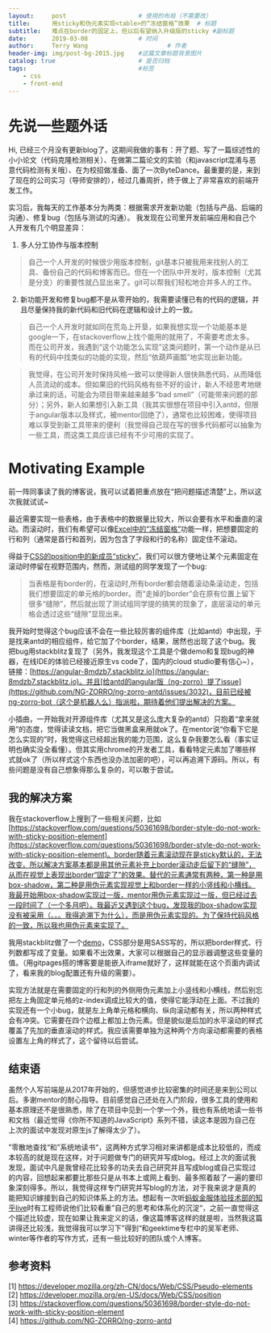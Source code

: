 ```yaml
---
layout:     post                    # 使用的布局（不需要改）
title:      用sticky和伪元素实现<table>的“冻结窗格”效果  # 标题 
subtitle:   难点在border的固定上，但以后有望纳入升级版的sticky #副标题
date:       2019-03-08              # 时间
author:     Terry Wang                      # 作者
header-img: img/post-bg-2015.jpg    #这篇文章标题背景图片
catalog: true                       # 是否归档
tags:                               #标签
    - css
    - front-end
---
```


# 先说一些题外话

Hi, 已经三个月没有更新blog了，这期间我做的事有：开了题、写了一篇综述性的小小论文（代码克隆检测相关）、在做第二篇论文的实验（和javascript混淆与恶意代码检测有关哦）、在为校招做准备、面了一次ByteDance。最重要的是，来到了现在的公司实习（导师安排的），经过几番周折，终于做上了非常喜欢的前端开发工作。

实习后，我每天的工作基本分为两类：根据需求开发新功能（包括与产品、后端的沟通）、修复bug（包括与测试的沟通）。
我发现在公司里开发前端应用和自己个人开发有几个明显差异：
1. 多人分工协作与版本控制
> 自己一个人开发的时候很少用版本控制，git基本只被我用来找别人的工具、备份自己的代码和博客而已。但在一个团队中开发时，版本控制（尤其是分支）的重要性就凸显出来了。git可以帮我们轻松地合并多人的工作。
2. 新功能开发和修复bug都不是从零开始的，我需要读懂已有的代码的逻辑，并且尽量保持我的新代码和旧代码在逻辑和设计上的一致。
>自己一个人开发时就如同在荒岛上开垦，如果我想实现一个功能基本是google一下，在stackoverflow上找个能用的就用了，不需要考虑太多。
>而在公司开发，我遇到“这个功能怎么实现”这类问题时，第一个动作是从已有的代码中找类似的功能的实现，然后“依葫芦画瓢”地实现出新功能。

>我觉得，在公司开发时保持风格一致可以使得新人很快熟悉代码，从而降低人员流动的成本。但如果旧的代码风格有些不好的设计，新人不经思考地继承过来的话，可能会为项目带来越来越多”bad smell”（可能带来问题的部分）；另外，新人如果想引入新工具（我其实很想在项目中引入antd，但限于angular版本以及样式，被mentor回绝了），通常也比较困难，使得项目难以享受到新工具带来的便利（我觉得自己现在写的很多代码都可以抽象为一些工具，而这类工具应该已经有不少可用的实现了。

# Motivating Example

前一阵同事读了我的博客说，我可以试着把重点放在“把问题描述清楚”上，所以这次我就试试~

最近需要实现一些表格，由于表格中的数据量比较大，所以会要有水平和垂直的滚动。而滚动时，我们有希望可以像[Excel中的“冻结窗格”](https://support.office.com/zh-cn/article/%E5%86%BB%E7%BB%93%E7%AA%97%E6%A0%BC%E4%BB%A5%E9%94%81%E5%AE%9A%E8%A1%8C%E5%92%8C%E5%88%97-dab2ffc9-020d-4026-8121-67dd25f2508f)功能一样，把想要固定的行和列（通常是首行和首列，因为包含了字段和行的名称）固定住不滚动。

得益于[CSS的position中的新成员“sticky”](https://developer.mozilla.org/en-US/docs/Web/CSS/position)，我们可以很方便地让某个元素固定在滚动时停留在视野范围内，然而，测试组的同学发现了一个bug:

> 当表格是有border的，在滚动时,所有border都会随着滚动条滚动走，包括我们想要固定的单元格的border。而“走掉的border”会在原有位置上留下很多“缝隙”，然后就出现了测试组同学提的搞笑的现象了，底层滚动的单元格会透过这些“缝隙”显现出来。

我开始时觉得这个bug应该不会在一些比较厉害的组件库（比如antd）中出现，于是找来antd的相应组件，给它加了个border，结果，居然也出现了这个bug。我把bug用stackblitz复现了（另外，我发现这个工具是个做demo和复现bug的神器，在线IDE的体验已经接近原生vs code了，国内的cloud studio要有信心~），链接：[https://angular-8mdzb7.stackblitz.io](https://angular-8mdzb7.stackblitz.io)。并且[给antd的angular版（ng-zorro）提了issue](https://github.com/NG-ZORRO/ng-zorro-antd/issues/3032)，目前已经被ng-zorro-bot（这个是机器人么）指派啦，期待着他们提出解决的方案。


小插曲，一开始我对开源组件库（尤其又是这么庞大复杂的antd）只抱着“拿来就用”的态度，觉得读读文档，把它当做黑盒来用就ok了。在mentor说“你看下它是怎么实现的”时，我觉得这已经超出我的能力范围，这么复杂我要怎么看（事实证明也确实没全看懂）。但其实用chrome的开发者工具，看看特定元素加了哪些样式就ok了（所以样式这个东西也没办法加密的吧），可以再追溯下源码。所以，有些问题是没有自己想象得那么复杂的，可以敢于尝试。

## 我的解决方案

我在stackoverflow上搜到了一些相关问题，比如[https://stackoverflow.com/questions/50361698/border-style-do-not-work-with-sticky-position-element](https://stackoverflow.com/questions/50361698/border-style-do-not-work-with-sticky-position-element)。border随着元素滚动现在是sticky默认的，无法改变。所以解决方案基本都是用其他元素补充上border滚动走后留下的“缝隙”，从而在视觉上表现出border“固定了”的效果。替代的元素通常有两种，第一种是用box-shadow，第二种是用伪元素实现视觉上和border一样的小竖线和小横线。我最开始用box-shadow实现过一版，mentor用伪元素实现过一版，但已经过去一段时间了（一个多月吧）。我最近又遇到这个bug，发现我的box-shadow实现没有被采用（。。。我得追溯下为什么），而是用伪元素实现的。为了保持代码风格的一致，所以我也用伪元素来实现了。

我用stackblitz做了一个[demo](https://angular-67hwum.stackblitz.io)，CSS部分是用SASS写的，所以把border样式、行列数都写成了变量。如果看不出效果，大家可以根据自己的显示器调整这些变量的值。（用gitpages搭的博客要是能嵌入iframe就好了，这样就能在这个页面内调试了，看来我的blog配置还有升级的需要）。

实现方法就是在需要固定的行和列的外侧用伪元素加上小竖线和小横线，然后别忘把左上角固定单元格的z-index调成比较大的值，使得它能浮动在上面。不过我的实现还有一个小bug，就是左上角单元格和横向、纵向滚动都有关，所以两种样式会有冲突。它需要在四个边框上都加上伪元素。但是貌似是后加的水平滚动的样式覆盖了先加的垂直滚动的样式。我应该需要单独为这种两个方向滚动都需要的表格设置左上角的样式了，这个留待以后尝试。

## 结束语

虽然个人写前端是从2017年开始的，但感觉进步比较密集的时间还是来到公司以后。多谢mentor的耐心指导。目前感觉自己还处在入门阶段，很多工具的使用和基本原理还不是很熟悉，除了在项目中见到一个学一个外，我也有系统地读一些书和文档（最近觉得《你所不知道的JavaScript》系列不错，读这本是因为自己在上次的面试中发现对原生js了解得太少了）。

”零散地查找“和”系统地读书“，这两种方式学习相对来讲都是成本比较低的，而成本较高的就是现在这样，对于问题做专门的研究并写成blog。经过上次的面试我发现，面试中凡是我曾经花比较多的功夫去自己研究并且写成blog或自己实现过的内容，回想起来都要比那些只是从书本上或网上看到、最多照着敲了一遍的要印象深刻得多。所以，我觉得这样专门研究并写blog的方法，对于我来说才是真的能把知识嫁接到自己的知识体系上的方法。想起有一次听[蚂蚁金服体验技术部的知乎live](https://www.zhihu.com/lives/952228227582857216)时有工程师说他们比较看重”自己的思考和体系化的沉淀“，之前一直觉得这个描述比较虚，现在如果让我来定义的话，像这篇博客这样的就是啦，当然我这篇讲得还比较浅，我觉得我可以学习下”得到“和geektime专栏中的吴军老师、winter等作者的写作方式，还有一些比较好的团队或个人博客。

## 参考资料

[1] https://developer.mozilla.org/zh-CN/docs/Web/CSS/Pseudo-elements  
[2] https://developer.mozilla.org/en-US/docs/Web/CSS/position  
[3] https://stackoverflow.com/questions/50361698/border-style-do-not-work-with-sticky-position-element  
[4] https://github.com/NG-ZORRO/ng-zorro-antd 
